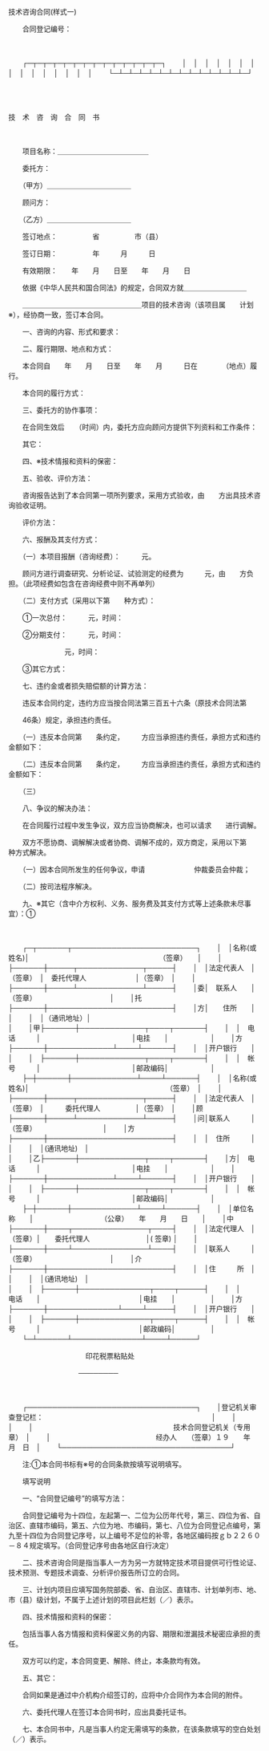 



技术咨询合同(样式一)



 

　　合同登记编号：

　　


　　┌─┬─┬─┬─┬─┬─┬─┬─┬─┬─┬─┬─┬─┬─┐
　　│　│　│　│　│　│　│　│　│　│　│　│　│　│　│
　　└─┴─┴─┴─┴─┴─┴─┴─┴─┴─┴─┴─┴─┴─┘
　　
　　　　　　　　　　　

　　


 技　术　咨　询　合　同　书



　　

　　项目名称：＿＿＿＿＿＿＿＿＿＿＿＿＿

　　委托方：

　　（甲方）＿＿＿＿＿＿＿＿＿＿＿＿

　　顾问方：

　　（乙方）＿＿＿＿＿＿＿＿＿＿＿＿

　　签订地点：　　　　　省　　　　　市（县）

　　签订日期：　　　　　年　　　月　　　日

　　有效期限：　　年　　月　　日至　　年　　月　　日

　　依据《中华人民共和国合同法》的规定，合同双方就＿＿＿＿＿＿＿＿＿

　　＿＿＿＿＿＿＿＿＿＿＿＿＿＿＿＿＿项目的技术咨询（该项目属　　计划※），经协商一致，签订本合同。

　　一、咨询的内容、形式和要求：

　　二、履行期限、地点和方式：

　　本合同自　　年　　月　　日至　　年　　月　　　日在　　　　（地点）履行。

　　本合同的履行方式：

　　三、委托方的协作事项：

　　在合同生效后　　（时间）内，委托方应向顾问方提供下列资料和工作条件：

　　其它：

　　四、※技术情报和资料的保密：

　　五、验收、评价方法：

　　咨询报告达到了本合同第一项所列要求，采用方式验收，由　　方出具技术咨询验收证明。

　　评价方法：

　　六、报酬及其支付方式：

　　（一）本项目报酬（咨询经费）：　　　元。

　　顾问方进行调查研究、分析论证、试验测定的经费为　　　元，由　　方负担。（此项经费如包含在咨询经费中则不再单列）

　　（二）支付方式（采用以下第　　种方式）：

　　①一次总付：　　　元，时间：

　　②分期支付：　　　元，时间：

　　　　　　　　元，时间：

　　③其它方式：

　　七、违约金或者损失赔偿额的计算方法：

　　违反本合同约定，违约方应当按合同法第三百五十六条（原技术合同法第

　　46条）规定，承担违约责任。

　　（一）违反本合同第　　条约定，　　　方应当承担违约责任，承担方式和违约金额如下：

　　（二）违反本合同第　　条约定，　　　方应当承担违约责任，承担方式和违约金额如下：

　　（三）

　　八、争议的解决办法：

　　在合同履行过程中发生争议，双方应当协商解决，也可以请求　　进行调解。

　　双方不愿协商、调解解决或者协商、调解不成的，双方商定，采用以下第　　种方式解决。

　　（一）因本合同所发生的任何争议，申请　　　　　　　仲裁委员会仲裁；

　　（二）按司法程序解决。

　　九、※其它（含中介方权利、义务、服务费及其支付方式等上述条款未尽事宜）：①

　　


　　┌─┬──────┬─────────────────────────┐
　　│　│名称(或姓名)│　　　　　　　　　　　　　　　　　　　（签章）　　│
　　│　├──────┼─────┬─────────────┬─────┤
　　│　│法定代表人　│（签章）　│　委托代理人　　　　　　　│（签章）　│
　　│　├──────┼─────┴─────────────┴─────┤
　　│委│　联系人　　│　　　　　　　　　　（签章）　　　　　　　　　　　│
　　│托├──────┼─────────────────────────┤
　　│方│　　住所　　│　　　　　　　　　　　　　　　　　　　　　　　　　│
　　│　│（通讯地址）│　　　　　　　　　　　　　　　　　　　　　　　　　│
　　│甲├──────┼─────────────┬────┬──────┤
　　│　│　电话　　　│　　　　　　　　　　　　　│电挂　　│　　　　　　│
　　│方├──────┼─────────────┴────┴──────┤
　　│　│开户银行　　│　　　　　　　　　　　　　　　　　　　　　　　　　│
　　│　├──────┼─────────────┬────┬──────┤
　　│　│　帐号　　　│　　　　　　　　　　　　　│邮政编码│　　　　　　│
　　├─┼──────┼─────────────┴────┴──────┤
　　│　│名称(或姓名)│　　　　　　　　　　　　　　　　　　　　（签章）　│
　　│　├──────┼─────┬─────────────┬─────┤
　　│　│法定代表人　│（签章）　│　　　委托代理人　　　　　│（签章）　│
　　│顾├──────┼─────┴─────────────┴─────┤
　　│问│联系人　　　│　　　　　　　　　　　（签章）　　　　　　　　　　│
　　│方├──────┼─────────────────────────┤
　　│　│　住所　　　│　　　　　　　　　　　　　　　　　　　　　　　　　│
　　│　│(通讯地址)　│　　　　　　　　　　　　　　　　　　　　　　　　　│
　　│乙├──────┼─────────────┬────┬──────┤
　　│方│　电话　　　│　　　　　　　　　　　　　│电挂　　│　　　　　　│
　　│　├──────┼─────────────┴────┴──────┤
　　│　│开户银行　　│　　　　　　　　　　　　　　　　　　　　　　　　　│
　　│　├──────┼─────────────┬────┬──────┤
　　│　│　帐号　　　│　　　　　　　　　　　　　│邮政编码│　　　　　　│
　　├─┼──────┼─────────────┴────┴──────┤
　　│　│单位名称　　│　　　　　　　　　　（公章）　　年　　月　　日　　│
　　│中├──────┼────┬───────────────┬────┤
　　│　│法定代理人　│（签章）│　　委托代理人　　　　　　　　│( 签章) │
　　│　├──────┼────┴───────────────┴────┤
　　│　│联系人　　　│　　　　　　　　　　（签章）　　　　　　　　　　　│
　　│介├──────┼─────────────────────────┤
　　│　│住　　　所　│　　　　　　　　　　　　　　　　　　　　　　　　　│
　　│　│(通讯地址)　│　　　　　　　　　　　　　　　　　　　　　　　　　│
　　│　├──────┼──────────────┬────┬─────┤
　　│　│　　电话　　│　　　　　　　　　　　　　　│电挂　　│　　　　　│
　　│方├──────┼──────────────┴────┴─────┤
　　│　│开户银行　　│　　　　　　　　　　　　　　　　　　　　　　　　　│
　　│　├──────┼──────────────┬────┬─────┤
　　│　│　帐号　　　│　　　　　　　　　　　　　　│邮政编码│　　　　　│
　　└─┴──────┴──────────────┴────┴─────┘
　　


　　　　　　　　　　　印花税票粘贴处

　　　　　　　　　　────────

　　


　　┌──────────────────────────────────┐
　　│登记机关审查登记栏：　　　　　　　　　　　　　　　　　　　　　　　　│
　　│　　　　　　　　　　　　　　　　　　　　　　　　　　　　　　　　　　│
　　│　　　　　　　　　　　　　　　　　　　　技术合同登记机关（专用章）　│
　　│　　　　　　　　　　　　　　　经办人　　（签章）１９　　年　月　日　│
　　└──────────────────────────────────┘
　　


　　注:①本合同书标有※号的合同条款按填写说明填写。　　　　　　　　　　　　　　

　　填写说明　　

　　一、“合同登记编号”的填写方法：

　　合同登记编号为十四位，左起第一、二位为公历年代号，第三、四位为省、自治区、直辖市编码，第五、六位为地、市编码，第七、八位为合同登记点编号，第九至十四位为合同登记序号，以上编号不足位的补零，各地区编码按ｇｂ２２６０－８４规定填写。（合同登记序号由各地区自行决定）

　　二、技术咨询合同是指当事人一方为另一方就特定技术项目提供可行性论证、技术预测、专题技术调查、分析评价报告所订立的合同。

　　三、计划内项目应填写国务院部委、省、自治区、直辖市、计划单列市、地、市（县）级计划，不属于上述计划的项目此栏划（／）表示。

　　四、技术情报和资料的保密：

　　包括当事人各方情报和资料保密义务的内容、期限和泄漏技术秘密应承担的责任。

　　双方可以约定，本合同变更、解除、终止，本条款均有效。

　　五、其它：

　　合同如果是通过中介机构介绍签订的，应将中介合同作为本合同的附件。

　　六、委托代理人在签订本合同书时，应出具委托证书。

　　七、本合同书中，凡是当事人约定无需填写的条款，在该条款填写的空白处划（／）表示。

　　